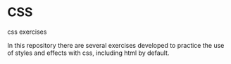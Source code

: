 # CSS
 css exercises

In this repository there are several exercises developed to practice the use of styles and effects with css, including html by default.
